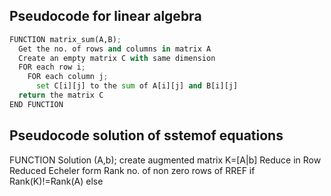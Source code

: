 ## Pseudocode for linear algebra
```python
FUNCTION matrix_sum(A,B);
  Get the no. of rows and columns in matrix A
  Create an empty matrix C with same dimension
  FOR each row i;
    FOR each column j;
      set C[i][j] to the sum of A[i][j] and B[i][j]
  return the matrix C
END FUNCTION
```
## Pseudocode solution of sstemof equations 
FUNCTION Solution (A,b);
  create augmented matrix K=[A|b]
  Reduce in Row Reduced Echeler form
  Rank no. of non zero rows of RREF
  if Rank(K)!=Rank(A)
    else
